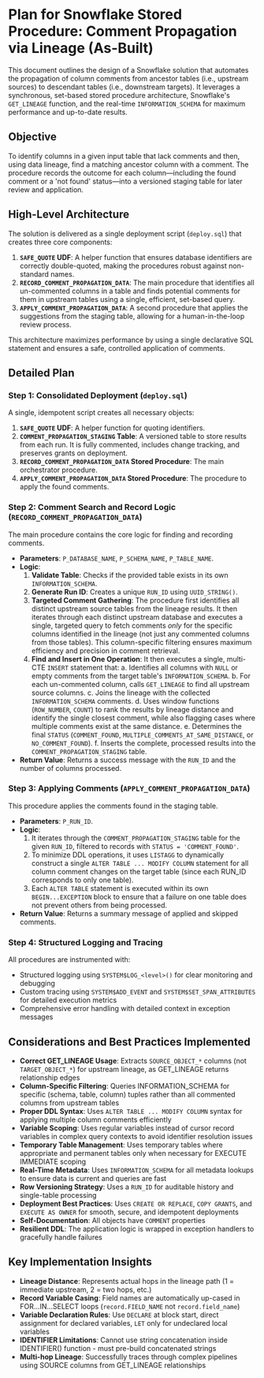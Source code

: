 # Plan for Snowflake Stored Procedure: Comment Propagation via Lineage (As-Built)

This document outlines the design of a Snowflake solution that automates the propagation of column comments from ancestor tables (i.e., upstream sources) to descendant tables (i.e., downstream targets). It leverages a synchronous, set-based stored procedure architecture, Snowflake's `GET_LINEAGE` function, and the real-time `INFORMATION_SCHEMA` for maximum performance and up-to-date results.

## Objective

To identify columns in a given input table that lack comments and then, using data lineage, find a matching ancestor column with a comment. The procedure records the outcome for each column—including the found comment or a 'not found' status—into a versioned staging table for later review and application.

## High-Level Architecture

The solution is delivered as a single deployment script (`deploy.sql`) that creates three core components:

1. **`SAFE_QUOTE` UDF**: A helper function that ensures database identifiers are correctly double-quoted, making the procedures robust against non-standard names.
2. **`RECORD_COMMENT_PROPAGATION_DATA`**: The main procedure that identifies all un-commented columns in a table and finds potential comments for them in upstream tables using a single, efficient, set-based query.
3. **`APPLY_COMMENT_PROPAGATION_DATA`**: A second procedure that applies the suggestions from the staging table, allowing for a human-in-the-loop review process.

This architecture maximizes performance by using a single declarative SQL statement and ensures a safe, controlled application of comments.

## Detailed Plan

### Step 1: Consolidated Deployment (`deploy.sql`)

A single, idempotent script creates all necessary objects:

1. **`SAFE_QUOTE` UDF**: A helper function for quoting identifiers.
2. **`COMMENT_PROPAGATION_STAGING` Table**: A versioned table to store results from each run. It is fully commented, includes change tracking, and preserves grants on deployment.
3. **`RECORD_COMMENT_PROPAGATION_DATA` Stored Procedure**: The main orchestrator procedure.
4. **`APPLY_COMMENT_PROPAGATION_DATA` Stored Procedure**: The procedure to apply the found comments.

### Step 2: Comment Search and Record Logic (`RECORD_COMMENT_PROPAGATION_DATA`)

The main procedure contains the core logic for finding and recording comments.

* **Parameters**: `P_DATABASE_NAME`, `P_SCHEMA_NAME`, `P_TABLE_NAME`.
* **Logic**:
    1. **Validate Table**: Checks if the provided table exists in its own `INFORMATION_SCHEMA`.
    2. **Generate Run ID**: Creates a unique `RUN_ID` using `UUID_STRING()`.
    3. **Targeted Comment Gathering**: The procedure first identifies all distinct upstream source tables from the lineage results. It then iterates through each distinct upstream database and executes a single, targeted query to fetch comments *only* for the specific columns identified in the lineage (not just any commented columns from those tables). This column-specific filtering ensures maximum efficiency and precision in comment retrieval.
    4. **Find and Insert in One Operation**: It then executes a single, multi-CTE `INSERT` statement that:
        a.  Identifies all columns with `NULL` or empty comments from the target table's `INFORMATION_SCHEMA`.
        b.  For each un-commented column, calls `GET_LINEAGE` to find all upstream source columns.
        c.  Joins the lineage with the collected `INFORMATION_SCHEMA` comments.
        d.  Uses window functions (`ROW_NUMBER`, `COUNT`) to rank the results by lineage distance and identify the single closest comment, while also flagging cases where multiple comments exist at the same distance.
        e.  Determines the final `STATUS` (`COMMENT_FOUND`, `MULTIPLE_COMMENTS_AT_SAME_DISTANCE`, or `NO_COMMENT_FOUND`).
        f.  Inserts the complete, processed results into the `COMMENT_PROPAGATION_STAGING` table.
* **Return Value**: Returns a success message with the `RUN_ID` and the number of columns processed.

### Step 3: Applying Comments (`APPLY_COMMENT_PROPAGATION_DATA`)

This procedure applies the comments found in the staging table.

* **Parameters**: `P_RUN_ID`.
* **Logic**:
    1. It iterates through the `COMMENT_PROPAGATION_STAGING` table for the given `RUN_ID`, filtered to records with `STATUS = 'COMMENT_FOUND'`.
    2. To minimize DDL operations, it uses `LISTAGG` to dynamically construct a single `ALTER TABLE ... MODIFY COLUMN` statement for all column comment changes on the target table (since each RUN_ID corresponds to only one table).
    3. Each `ALTER TABLE` statement is executed within its own `BEGIN...EXCEPTION` block to ensure that a failure on one table does not prevent others from being processed.
* **Return Value**: Returns a summary message of applied and skipped comments.

### Step 4: Structured Logging and Tracing

All procedures are instrumented with:

* Structured logging using `SYSTEM$LOG_<level>()` for clear monitoring and debugging
* Custom tracing using `SYSTEM$ADD_EVENT` and `SYSTEM$SET_SPAN_ATTRIBUTES` for detailed execution metrics
* Comprehensive error handling with detailed context in exception messages

## Considerations and Best Practices Implemented

* **Correct GET_LINEAGE Usage**: Extracts `SOURCE_OBJECT_*` columns (not `TARGET_OBJECT_*`) for upstream lineage, as GET_LINEAGE returns relationship edges
* **Column-Specific Filtering**: Queries INFORMATION_SCHEMA for specific (schema, table, column) tuples rather than all commented columns from upstream tables
* **Proper DDL Syntax**: Uses `ALTER TABLE ... MODIFY COLUMN` syntax for applying multiple column comments efficiently
* **Variable Scoping**: Uses regular variables instead of cursor record variables in complex query contexts to avoid identifier resolution issues
* **Temporary Table Management**: Uses temporary tables where appropriate and permanent tables only when necessary for EXECUTE IMMEDIATE scoping
* **Real-Time Metadata**: Uses `INFORMATION_SCHEMA` for all metadata lookups to ensure data is current and queries are fast
* **Row Versioning Strategy**: Uses a `RUN_ID` for auditable history and single-table processing
* **Deployment Best Practices**: Uses `CREATE OR REPLACE`, `COPY GRANTS`, and `EXECUTE AS OWNER` for smooth, secure, and idempotent deployments
* **Self-Documentation**: All objects have `COMMENT` properties
* **Resilient DDL**: The application logic is wrapped in exception handlers to gracefully handle failures

## Key Implementation Insights

* **Lineage Distance**: Represents actual hops in the lineage path (1 = immediate upstream, 2 = two hops, etc.)
* **Record Variable Casing**: Field names are automatically up-cased in FOR...IN...SELECT loops (`record.FIELD_NAME` not `record.field_name`)
* **Variable Declaration Rules**: Use `DECLARE` at block start, direct assignment for declared variables, `LET` only for undeclared local variables
* **IDENTIFIER Limitations**: Cannot use string concatenation inside IDENTIFIER() function - must pre-build concatenated strings
* **Multi-hop Lineage**: Successfully traces through complex pipelines using SOURCE columns from GET_LINEAGE relationships
